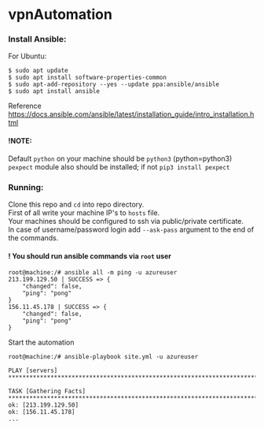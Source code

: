 # vpnAutomation 
### Install Ansible: 
For Ubuntu: 
```
$ sudo apt update
$ sudo apt install software-properties-common
$ sudo apt-add-repository --yes --update ppa:ansible/ansible
$ sudo apt install ansible
```
Reference 
https://docs.ansible.com/ansible/latest/installation_guide/intro_installation.html

#### !NOTE:  
Default `python` on your machine should be `python3` (python=python3)  
`pexpect` module also should be installed; if not `pip3 install pexpect`  

### Running:
Clone this repo and `cd` into repo directory.  
First of all write your machine IP's to `hosts` file.  
Your machines should be configured to ssh via public/private certificate.  
In case of username/password login add `--ask-pass` argument to the end of the commands.  
#### ! You should run ansible commands via `root` user  
```
root@machine:/# ansible all -m ping -u azureuser
213.199.129.50 | SUCCESS => {
    "changed": false,
    "ping": "pong"
}
156.11.45.178 | SUCCESS => {
    "changed": false,
    "ping": "pong"
}
```

Start the automation 
```
root@machine:/# ansible-playbook site.yml -u azureuser

PLAY [servers] ***************************************************************************************

TASK [Gathering Facts] *******************************************************************************
ok: [213.199.129.50]
ok: [156.11.45.178]
...
```
